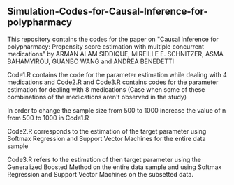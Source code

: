 ## Simulation-Codes-for-Causal-Inference-for-polypharmacy

This repository contains the codes for the paper on "Causal Inference for polypharmacy: Propensity score estimation with multiple concurrent medications" by ARMAN ALAM SIDDIQUE, MIREILLE E. SCHNITZER, ASMA BAHAMYIROU, GUANBO WANG and ANDREA BENEDETTI

Code1.R contains the code for the parameter estimation while dealing with 4 medications and Code2.R and Code3.R contains codes for the parameter estimation for dealing with 8 medications (Case when some of these combinations of the medications aren't observed in the study)

In order to change the sample size from 500 to 1000 increase the value of n from 500 to 1000 in Code1.R

Code2.R corresponds to the estimation of the target parameter using Softmax Regression and Support Vector Machines for the entire data sample

Code3.R refers to the estimation of then target parameter using the Generalized Boosted Method on the entire data sample and using Softmax Regression and Support Vector Machines on the subsetted data.
